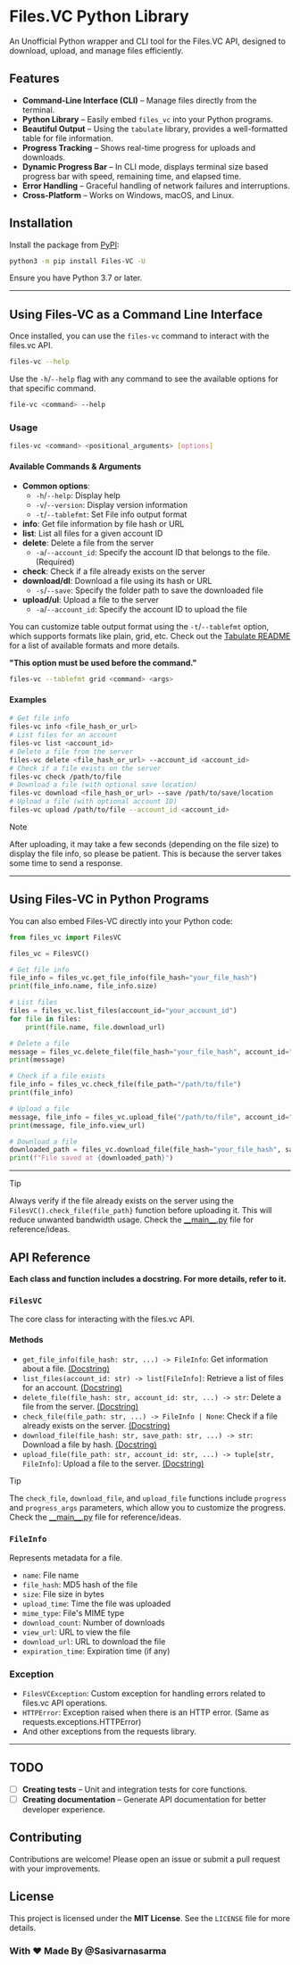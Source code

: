 # Files.VC Python Library

An Unofficial Python wrapper and CLI tool for the Files.VC API, designed to download, upload, and manage files efficiently.

## Features

- **Command-Line Interface (CLI)** – Manage files directly from the terminal.
- **Python Library** – Easily embed `files_vc` into your Python programs.
- **Beautiful Output** – Using the `tabulate` library, provides a well-formatted table for file information.
- **Progress Tracking** – Shows real-time progress for uploads and downloads.
- **Dynamic Progress Bar** – In CLI mode, displays terminal size based progress bar with speed, remaining time, and elapsed time.
- **Error Handling** – Graceful handling of network failures and interruptions.
- **Cross-Platform** – Works on Windows, macOS, and Linux.

## Installation

Install the package from [PyPI](https://pypi.org/project/Files-VC/):

```bash
python3 -m pip install Files-VC -U
```

Ensure you have Python 3.7 or later.

---

## Using Files-VC as a Command Line Interface

Once installed, you can use the `files-vc` command to interact with the files.vc API.

```bash
files-vc --help
```

Use the `-h`/`--help` flag with any command to see the available options for that specific command.

```bash
file-vc <command> --help
```

### Usage

```bash
files-vc <command> <positional_arguments> [options]
```

#### Available Commands & Arguments

- **Common options**:
    - `-h`/`--help`: Display help
    - `-v`/`--version`: Display version information
    - `-t`/`--tablefmt`: Set File info output format
- **info**: Get file information by file hash or URL
- **list**: List all files for a given account ID
- **delete**: Delete a file from the server
    - `-a`/`--account_id`: Specify the account ID that belongs to the file. (Required)
- **check**: Check if a file already exists on the server
- **download/dl**: Download a file using its hash or URL
    - `-s`/`--save`: Specify the folder path to save the downloaded file
- **upload/ul**: Upload a file to the server
    - `-a`/`--account_id`: Specify the account ID to upload the file

You can customize table output format using the `-t`/`--tablefmt` option, which supports formats like plain, grid, etc.
Check out the [Tabulate README](https://github.com/astanin/python-tabulate#table-format) for a list of available formats and more details.

**"This option must be used before the command."**

```	bash
files-vc --tablefmt grid <command> <args>
```

#### Examples

```bash
# Get file info
files-vc info <file_hash_or_url>
# List files for an account
files-vc list <account_id>
# Delete a file from the server
files-vc delete <file_hash_or_url> --account_id <account_id>
# Check if a file exists on the server
files-vc check /path/to/file
# Download a file (with optional save location)
files-vc download <file_hash_or_url> --save /path/to/save/location
# Upload a file (with optional account ID)
files-vc upload /path/to/file --account_id <account_id>
```

> [!NOTE]
> After uploading, it may take a few seconds (depending on the file size) to display the file info, so please be patient.
> This is because the server takes some time to send a response.

---

## Using Files-VC in Python Programs

You can also embed Files-VC directly into your Python code:

```python
from files_vc import FilesVC

files_vc = FilesVC()

# Get file info
file_info = files_vc.get_file_info(file_hash="your_file_hash")
print(file_info.name, file_info.size)

# List files
files = files_vc.list_files(account_id="your_account_id")
for file in files:
    print(file.name, file.download_url)

# Delete a file
message = files_vc.delete_file(file_hash="your_file_hash", account_id="your_account_id")
print(message)

# Check if a file exists
file_info = files_vc.check_file(file_path="/path/to/file")
print(file_info)

# Upload a file
message, file_info = files_vc.upload_file("/path/to/file", account_id="your_account_id")
print(message, file_info.view_url)

# Download a file
downloaded_path = files_vc.download_file(file_hash="your_file_hash", save_path="/path/to/save")
print(f"File saved at {downloaded_path}")
```

---

> [!TIP]
> Always verify if the file already exists on the server using the `FilesVC().check_file(file_path}` function before uploading it.
> This will reduce unwanted bandwidth usage.
> Check the [\_\_main\_\_.py](https://github.com/Sasivarnasarma/Files-VC/blob/main/files_vc/__main__.py#L184-L209) file for reference/ideas.

## API Reference
**Each class and function includes a docstring. For more details, refer to it.**

### `FilesVC`

The core class for interacting with the files.vc API.

#### Methods

- `get_file_info(file_hash: str, ...) -> FileInfo`: Get information about a file. [(Docstring)](https://github.com/Sasivarnasarma/Files-VC/blob/main/files_vc/_main.py#L122-L136)
- `list_files(account_id: str) -> list[FileInfo]`: Retrieve a list of files for an account. [(Docstring)](https://github.com/Sasivarnasarma/Files-VC/blob/main/files_vc/_main.py#L158-L169)
- `delete_file(file_hash: str, account_id: str, ...) -> str`: Delete a file from the server. [(Docstring)](https://github.com/Sasivarnasarma/Files-VC/blob/main/files_vc/_main.py#L187-L205)
- `check_file(file_path: str, ...) -> FileInfo | None`: Check if a file already exists on the server. [(Docstring)](https://github.com/Sasivarnasarma/Files-VC/blob/main/files_vc/_main.py#L246-L261)
- `download_file(file_hash: str, save_path: str, ...) -> str`: Download a file by hash. [(Docstring)](https://github.com/Sasivarnasarma/Files-VC/blob/main/files_vc/_main.py#L298-L320)
- `upload_file(file_path: str, account_id: str, ...) -> tuple[str, FileInfo]`: Upload a file to the server. [(Docstring)](https://github.com/Sasivarnasarma/Files-VC/blob/main/files_vc/_main.py#L369-L387)

> [!TIP]
> The `check_file`, `download_file`, and `upload_file` functions include `progress` and `progress_args` parameters, which allow you to customize the progress.
> Check the [\_\_main\_\_.py](https://github.com/Sasivarnasarma/Files-VC/blob/main/files_vc/__main__.py) file for reference/ideas.

### `FileInfo`

Represents metadata for a file.

- `name`: File name
- `file_hash`: MD5 hash of the file
- `size`: File size in bytes
- `upload_time`: Time the file was uploaded
- `mime_type`: File's MIME type
- `download_count`: Number of downloads
- `view_url`: URL to view the file
- `download_url`: URL to download the file
- `expiration_time`: Expiration time (if any)

### Exception

- `FilesVCException`: Custom exception for handling errors related to files.vc API operations.
- `HTTPError`: Exception raised when there is an HTTP error. (Same as requests.exceptions.HTTPError)
- And other exceptions from the requests library.

---

## TODO

- [ ] **Creating tests** – Unit and integration tests for core functions.
- [ ] **Creating documentation** – Generate API documentation for better developer experience.

## Contributing
Contributions are welcome! Please open an issue or submit a pull request with your improvements.

## License
This project is licensed under the **MIT License**. See the `LICENSE` file for more details.

### With ❤️ Made By @Sasivarnasarma
